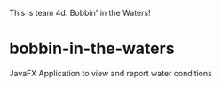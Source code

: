 This is team 4d. Bobbin' in the Waters!
# bobbin-in-the-waters
JavaFX Application to view and report water conditions
